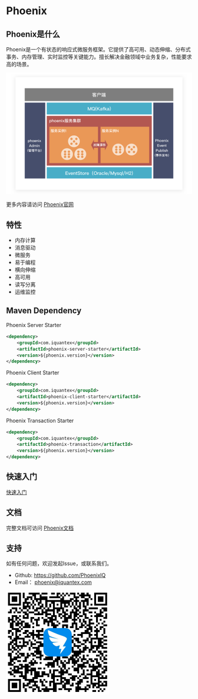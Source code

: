 # Phoenix

## Phoenix是什么

Phoenix是一个有状态的响应式微服务框架。它提供了高可用、动态伸缩、分布式事务、内存管理、实时监控等关键能力。擅长解决金融领域中业务复杂，性能要求高的场景。

![show](docs/assets/phoenix2.x/phoenix/readme/phoenix.png)

更多内容请访问 [Phoenix官网](https://developer.phoenix.iquantex.com/)

## 特性

* 内存计算
* 消息驱动
* 微服务
* 易于编程
* 横向伸缩
* 高可用
* 读写分离
* 运维监控

## Maven Dependency

Phoenix Server Starter

```xml
<dependency>
    <groupId>com.iquantex</groupId>
    <artifactId>phoenix-server-starter</artifactId>
    <version>${phoenix.version}</version>
</dependency>
```

Phoenix Client Starter

```xml
<dependency>
    <groupId>com.iquantex</groupId>
    <artifactId>phoenix-client-starter</artifactId>
    <version>${phoenix.version}</version>
</dependency>
```

Phoenix Transaction Starter

```xml
<dependency>
    <groupId>com.iquantex</groupId>
    <artifactId>phoenix-transaction</artifactId>
    <version>${phoenix.version}</version>
</dependency>
```

## 快速入门

[快速入门](https://developer.phoenix.iquantex.com/docs/phoenix-2.x/01-phoenix/phoenix-quick-start-2x)

## 文档

完整文档可访问 [Phoenix文档](https://developer.phoenix.iquantex.com/docs/phoenix-2.x/01-phoenix/phoenix-2x)

## 支持

如有任何问题，欢迎发起Issue，或联系我们。

* Github: https://github.com/PhoenixIQ
* Email： phoenix@iquantex.com

![show](docs/assets/phoenix2.x/phoenix/faq/QRCode.png)

